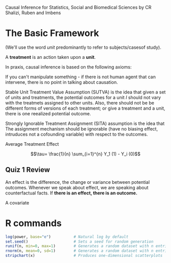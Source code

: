 Causal Inference for Statistics, Social and Biomedical Sciences
by CR Shalizi,
Ruben and Imbens

# The Basic Framework

(We'll use the word *unit* predominantly to refer to subjects/casesof study).

A **treatment** is an action taken upon a **unit**.

In praxis, causal inference is based on the following axioms:

If you can't manipulate something - if there is not human agent that can
intervene, there is no point in talking about causation.

Stable Unit Treatment Value Assumption (SUTVA) is the idea that given a set of
units and treatments, the potential outcomes for a unit $I$ should not vary with
the treatmets assigned to other units. Also, there should not be be different
forms of versions of each treatment; or give a treatment and a unit, there is
one reealized potential outcome.

Strongly Ignorable Treatment Assignment (SITA) assumption is the idea that 
The assignment mechanism should be ignorable (have no biasing effect,
intruduces not a cofounding variable) with respect to the outcomes.

Average Treatment Effect

$$\tau= \frac{1}{n} \sum_{i=1}^{n} Y_1 (1) - Y_i (0)$$

## Quiz 1 Review

An effect is the difference, the change or variance between potential outcomes.
Whenever we speak about effect, we are speaking about counterfactual facts. If
**there is an effect, there is an outcome.**

A covariate 

# R commands

```R
log(power, base="e")          # Natural log by default
set.seed()                    # Sets a seed for random generation
runif(n, min=0, max=1)        # Generates a random dataset with n entries from uniform distribution
rnorm(n, mean=0, sd=1)        # Generates a random dataset with n entries from normal distribution N(mean, sd)
stripchart(x)                 # Produces one-dimensional scatterplots
```
